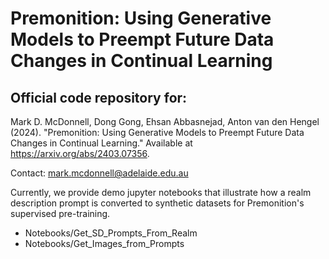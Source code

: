 # Premonition: Using Generative Models to Preempt Future Data Changes in Continual Learning

## Official code repository for:

Mark D. McDonnell, Dong Gong, Ehsan Abbasnejad, Anton van den Hengel (2024). "Premonition: Using Generative Models to Preempt Future Data Changes in Continual Learning." Available at <https://arxiv.org/abs/2403.07356>.

Contact: <mark.mcdonnell@adelaide.edu.au>

Currently, we provide demo jupyter notebooks that illustrate how a realm description prompt is converted to synthetic datasets for Premonition's supervised pre-training.
- Notebooks/Get_SD_Prompts_From_Realm
- Notebooks/Get_Images_from_Prompts
